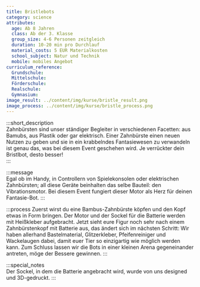 ```yaml
---
title: Bristlebots
category: science
attributes:
  age: Ab 8 Jahren
  class: Ab der 3. Klasse
  group_size: 4-6 Personen zeitgleich
  duration: 10-20 min pro Durchlauf
  material_costs: 5 EUR Materialkosten
  school_subject: Natur und Technik
  mobile: mobiles Angebot
curriculum_reference:
  Grundschule:   
  Mittelschule:   
  Förderschule:    
  Realschule:
  Gymnasium:
image_result: ../content/img/kurse/bristle_result.png
image_process: ../content/img/kurse/bristle_process.png
---
```

:::short_description  
Zahnbürsten sind unser ständiger Begleiter in verschiedenen Facetten: aus Bamubs, aus Plastik oder gar elektrisch. Einer Zahnbürste einen neuen Nutzen zu geben und sie in ein krabbelndes Fantasiewesen zu verwandeln ist genau das, was bei diesem Event geschehen wird. Je verrückter dein Bristlbot, desto besser!  
:::

:::message  
Egal ob im Handy, in Controllern von Spielekonsolen oder elektrischen Zahnbürsten; all diese Geräte beinhalten das selbe Bauteil: den Vibrationsmotor. Bei diesem Event fungiert dieser Motor als Herz für deinen Fantasie-Bot.
:::  

:::process
Zuerst wirst du eine Bambus-Zahnbürste köpfen und den Kopf etwas in Form bringen. Der Motor und der Sockel für die Batterie werden mit Heißkleber aufgebracht. Jetzt sieht eure Figur noch sehr nach einem Zahnbürstenkopf mit Batterie aus, das ändert sich im nächsten Schritt: Wir haben allerhand Bastelmaterial, Glitzerkleber, Pfeifenreiniger und Wackelaugen dabei, damit euer Tier so einzigartig wie möglich werden kann. Zum Schluss lassen wir die Bots in einer kleinen Arena gegeneinander antreten, möge der Bessere gewinnen.
:::

:::special_notes  
Der Sockel, in dem die Batterie angebracht wird, wurde von uns designed und 3D-gedruckt.
:::
